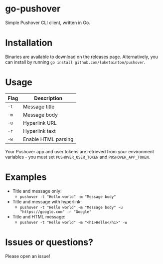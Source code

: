 # go-pushover
Simple Pushover CLI client, written in Go.

# Installation
Binaries are available to download on the releases page. Alternatively, you can install by running `go install github.com/luketainton/pushover`.

# Usage
| Flag      | Description         |
| --------- | ------------------- |
| `-t`      | Message title       |
| `-m`      | Message body        |
| `-u`      | Hyperlink URL       |
| `-r`      | Hyperlink text      |
| `-w`      | Enable HTML parsing |

Your Pushover app and user tokens are retrieved from your environment variables - you must set `PUSHOVER_USER_TOKEN` and `PUSHOVER_APP_TOKEN`.

# Examples
- Title and message only:
  - `pushover -t "Hello world" -m "Message body"`
- Title and message with hyperlink:
  - `pushover -t "Hello world" -m "Message body" -u "https://google.com" -r "Google"`
- Title and HTML message:
  - `pushover -t "Hello world" -m "<h1>Hello</h1>" -w`

# Issues or questions?
Please open an issue!